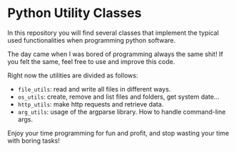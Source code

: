 Python Utility Classes
================

In this repository you will find several classes that implement the typical used functionalities when programming python software. 

The day came when I was bored of programming always the same shit! If you felt the same, feel free to use and improve this code.

Right now the utilities are divided as follows:

+ `file_utils`: read and write all files in different ways.
+ `os_utils`: create, remove and list files and folders, get system date...
+ `http_utils`: make http requests and retrieve data.
+ `arg_utils`: usage of the argparse library. How to handle command-line args.

Enjoy your time programming for fun and profit, and stop wasting your time with boring tasks!
